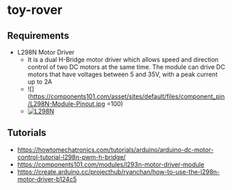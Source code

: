# toy-rover

## Requirements
 + L298N Motor Driver
   - It is a dual H-Bridge motor driver which allows speed and direction control of two DC motors at the same time.
     The module can drive DC motors that have voltages between 5 and 35V, with a peak current up to 2A
   - ![](https://components101.com/asset/sites/default/files/component_pin/L298N-Module-Pinout.jpg =100)  
   - [![L298N](http://img.youtube.com/vi/E2sTbpFsvXI/0.jpg)](http://www.youtube.com/watch?v=E2sTbpFsvXI "L298N")  
## Tutorials
 + https://howtomechatronics.com/tutorials/arduino/arduino-dc-motor-control-tutorial-l298n-pwm-h-bridge/
 + https://components101.com/modules/l293n-motor-driver-module
 + https://create.arduino.cc/projecthub/ryanchan/how-to-use-the-l298n-motor-driver-b124c5
